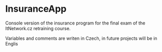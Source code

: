 # InsuranceApp

Console version of the insurance program for the final exam of the ItNetwork.cz retraining course.

Variables and comments are writen in Czech, in future projects will be in Englis
